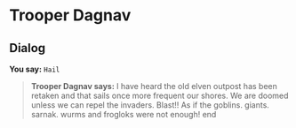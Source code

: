# Trooper Dagnav
## Dialog

**You say:** `Hail`



>**Trooper Dagnav says:** I have heard the old elven outpost has been retaken and that sails once more frequent our shores.  We are doomed unless we can repel the invaders.  Blast!!  As if the goblins. giants. sarnak. wurms and frogloks were not enough!
end





